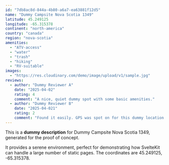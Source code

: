 ```yaml
---
id: "7db8ac8d-844a-4b80-a6a7-ea63881f12d5"
name: "Dummy Campsite Nova Scotia 1349"
latitude: 45.249125
longitude: -65.315378
continent: "north-america"
country: "canada"
region: "nova-scotia"
amenities:
  - "ATV-access"
  - "water"
  - "trash"
  - "hiking"
  - "RV-suitable"
images:
  - "https://res.cloudinary.com/demo/image/upload/v1/sample.jpg"
reviews:
  - author: "Dummy Reviewer A"
    date: "2025-04-02"
    rating: 4
    comment: "A nice, quiet dummy spot with some basic amenities."
  - author: "Dummy Reviewer B"
    date: "2025-04-021"
    rating: 2
    comment: "Found it easily. GPS was spot on for this dummy location."
---
```


This is a **dummy description** for Dummy Campsite Nova Scotia 1349, generated for the proof of concept.

It provides a serene environment, perfect for demonstrating how SvelteKit can handle a large number of static pages. The coordinates are 45.249125, -65.315378.
